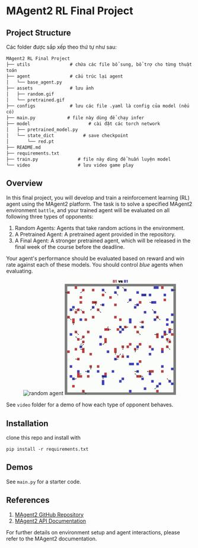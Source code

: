 # MAgent2 RL Final Project

## Project Structure 
Các folder được sắp xếp theo thứ tự như sau: 

```
MAgent2 RL Final Project
├── utils               # chứa các file bổ sung, bổ trợ cho từng thuật toán 
├── agent               # cấu trúc lại agent 
│   └── base_agent.py
├── assets              # lưu ảnh 
│   ├── random.gif
│   └── pretrained.gif
├── configs             # lưu các file .yaml là config của model (nếu có) 
├── main.py            # file này dùng để chạy infer 
├── model                      # cài đặt các torch network 
│   ├── pretrained_model.py 
│   └── state_dict           # save checkpoint 
│       └── red.pt
├── README.md 
├── requirements.txt
├── train.py               # file này dùng để huấn luyện model 
└── video                  # lưu video game play 
```





## Overview
In this final project, you will develop and train a reinforcement learning (RL) agent using the MAgent2 platform. The task is to solve a specified MAgent2 environment `battle`, and your trained agent will be evaluated on all following three types of opponents:

1. Random Agents: Agents that take random actions in the environment.
2. A Pretrained Agent: A pretrained agent provided in the repository.
3. A Final Agent: A stronger pretrained agent, which will be released in the final week of the course before the deadline.

Your agent's performance should be evaluated based on reward and win rate against each of these models. You should control *blue* agents when evaluating.


<p align="center">
  <img src="assets/random.gif" width="300" alt="random agent" />
  <img src="assets/pretrained.gif" width="300" alt="pretrained agent" />
</p>

See `video` folder for a demo of how each type of opponent behaves.

## Installation
clone this repo and install with
```
pip install -r requirements.txt
```

## Demos
See `main.py` for a starter code.

## References

1. [MAgent2 GitHub Repository](https://github.com/Farama-Foundation/MAgent2)
2. [MAgent2 API Documentation](https://magent2.farama.org/introduction/basic_usage/)

For further details on environment setup and agent interactions, please refer to the MAgent2 documentation.
